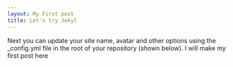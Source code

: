 ```yaml
---
layout: My First post
title: Let's try Jekyl
---
```


Next you can update your site name, avatar and other options using the _config.yml file in the root of your repository (shown below).
I will make my first post here
